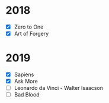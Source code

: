 # 2018
- [x] Zero to One
- [x] Art of Forgery

# 2019
- [x] Sapiens
- [x] Ask More
- [ ] Leonardo da Vinci - Walter Isaacson
- [ ] Bad Blood
